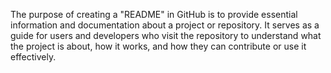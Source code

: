 The purpose of creating a "README" in GitHub is to provide essential information and documentation about a project or repository. It serves as a guide for users and developers who visit the repository to understand what the project is about, how it works, and how they can contribute or use it effectively.
